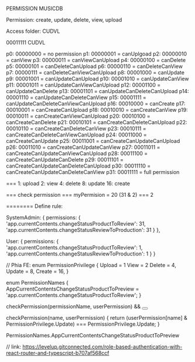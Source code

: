 PERMISSION MUSICDB

Permission: create, update, delete, view, upload

Access folder: CUDVL

00011111
CUDVL

p0: 00000000 = no permission
p1: 00000001 = canUplgoad
p2: 00000010 = canView
p3: 00000011 = canViewCanUpload
p4: 00000100 = canDelete
p5: 00000101 = canDeleteCanUpload
p6: 00000110 = canDeleteCanView
p7: 00000111 = canDeleteCanViewCanUpload
p8: 00001000 = canUpdate
p9: 00001001 = canUpdateCanUpload
p10: 00001010 = canUpdateCanView
p11: 00001011 = canUpdateCanViewCanUpload
p12: 00001100 = canUpdateCanDelete
p13: 00001101 = canUpdateCanDeleteCanUpload
p14: 00001110 = canUpdateCanDeleteCanView
p15: 00001111 = canUpdateCanDeleteCanViewCanUpload
p16: 00010000 = canCreate
p17: 00010001 = canCreateCanUpload
p18: 00010010 = canCreateCanView
p19: 00010011 = canCreateCanViewCanUpload
p20: 00010100 = canCreateCanDelete
p21: 00010101 = canCreateCanDeleteCanUpload
p22: 00010110 = canCreateCanDeleteCanView
p23: 00010111 = canCreateCanDeleteCanViewCanUpload
p24: 00011000 = canCreateCanUpdate
p25: 00011001 = canCreateCanUpdateCanUpload
p26: 00011010 = canCreateCanUpdateCanView
p27: 00011011 = canCreateCanUpdateCanViewCanUpload
p28: 00011100 = canCreateCanUpdateCanDelete
p29: 00011101 = canCreateCanUpdateCanDeleteCanUpload
p30: 00011110 = canCreateCanUpdateCanDeleteCanView
p31: 00011111 = full permission

===
1: upload
2: view
4: delete
8: update
16: create

=== check permission ===
myPermision = 20
(31 & 2) === 2

========
Define rule:

SystemAdmin: {
permissions: {
'app.currentContents.changeStatusProductToReview': 31,
'app.currentContents.changeStatusReviewToProduction': 31
}
},

User: {
permissions: {
'app.currentContents.changeStatusProductToReview': 1,
'app.currentContents.changeStatusReviewToProduction': 1
}
}

// Phia FE:
enum PermissionPrivilege {
Upload = 1
View = 2
Delete = 4,
Update = 8,
Create = 16,
}

enum PermissionNames {
AppCurrentContentsChangeStatusProductToPreview = 'app.currentContents.changeStatusProductToReview';
}

checkPermission(permissionName, userPermission) && <button onClick={changeStatusToReview}></button>

checkPermission(name, userPermission) {
return (userPermission[name] & PermissionPrivilege.Update) === PermissionPrivilege.Update;
}

PermissionNames.AppCurrentContentsChangeStatusProductToPreview

// link: https://levelup.gitconnected.com/role-based-authentication-with-react-router-and-typescript-b707af568ccf
